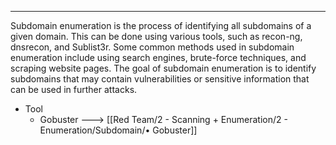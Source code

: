 --- ---

Subdomain enumeration is the process of identifying all subdomains of a given domain. This can be done using various tools, such as recon-ng, dnsrecon, and Sublist3r. Some common methods used in subdomain enumeration include using search engines, brute-force techniques, and scraping website pages. The goal of subdomain enumeration is to identify subdomains that may contain vulnerabilities or sensitive information that can be used in further attacks.

- Tool
	- Gobuster ---> [[Red Team/2 - Scanning + Enumeration/2 - Enumeration/Subdomain/• Gobuster]]
